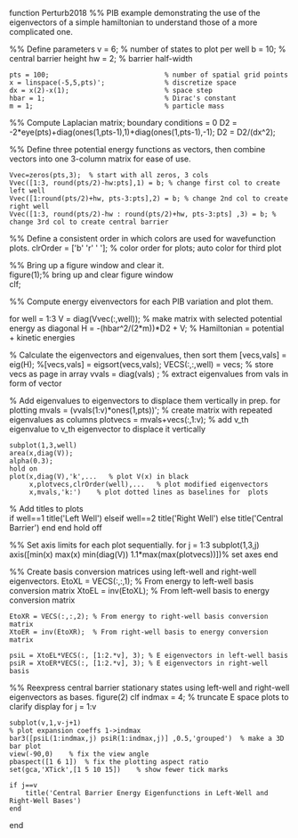 function      Perturb2018
%% PIB example demonstrating the use of the eigenvectors of a simple hamiltonian to understand those of a more complicated one.

%% Define parameters
    v = 6;                                 % number of states to plot per well
    b = 10;                                % central barrier height
    hw = 2;                                % barrier half-width
    
    pts = 100;                             % number of spatial grid points
    x = linspace(-5,5,pts)';               % discretize space
    dx = x(2)-x(1);                        % space step
    hbar = 1;                              % Dirac's constant
    m = 1;                                 % particle mass

%% Compute Laplacian matrix; boundary conditions = 0
    D2 = -2*eye(pts)+diag(ones(1,pts-1),1)+diag(ones(1,pts-1),-1);
    D2 = D2/(dx^2);
    
%% Define three potential energy functions as vectors, then combine vectors into one 3-column matrix for ease of use.

    Vvec=zeros(pts,3);  % start with all zeros, 3 cols
    Vvec([1:3, round(pts/2)-hw:pts],1) = b; % change first col to create left well
    Vvec([1:round(pts/2)+hw, pts-3:pts],2) = b; % change 2nd col to create right well
    Vvec([1:3, round(pts/2)-hw : round(pts/2)+hw, pts-3:pts] ,3) = b; % change 3rd col to create central barrier

%% Define a consistent order in which colors are used for wavefunction plots.
    clrOrder = ['b' 'r' ' ']; % color order for plots; auto color for third plot
    
%% Bring up a figure window and clear it.    
    figure(1);% bring up and clear figure window   
    clf;
    
%% Compute energy eivenvectors for each PIB variation and plot them. 

for  well = 1:3
    V = diag(Vvec(:,well));  % make matrix with selected potential energy as diagonal
    H = -(hbar^2/(2*m))*D2 + V;			% Hamiltonian = potential + kinetic energies

% Calculate the eigenvectors and eigenvalues, then sort them
   [vecs,vals] = eig(H);
   %[vecs,vals] = eigsort(vecs,vals);
   VECS(:,:,well) = vecs;   % store vecs as page in array
   vvals =  diag(vals) ;    % extract eigenvalues from vals in form of vector

% Add eigenvalues to eigenvectors to displace them vertically in prep. for plotting
   mvals = (vvals(1:v)*ones(1,pts))';    % create matrix with repeated eigenvalues as columns
   plotvecs = mvals+vecs(:,1:v);    % add v_th eigenvalue to v_th eigenvector to displace it vertically
                  
    subplot(1,3,well)
    area(x,diag(V));
    alpha(0.3);
    hold on
    plot(x,diag(V),'k',...   % plot V(x) in black
         x,plotvecs,clrOrder(well),...   % plot modified eigenvectors
         x,mvals,'k:')    % plot dotted lines as baselines for  plots
% Add titles to plots     
     if well==1
         title('Left Well')
     elseif well==2
         title('Right Well')
     else 
         title('Central Barrier')
     end
end
hold off

%% Set axis limits for each plot sequentially.
for j = 1:3
    subplot(1,3,j)
    axis([min(x) max(x) min(diag(V)) 1.1*max(max(plotvecs))])% set axes
end 

%% Create basis conversion matrices using left-well and right-well eigenvectors.
    EtoXL = VECS(:,:,1); % From energy to left-well basis conversion matrix
    XtoEL = inv(EtoXL);  % From left-well basis to energy conversion matrix

    EtoXR = VECS(:,:,2); % From energy to right-well basis conversion matrix
    XtoER = inv(EtoXR);  % From right-well basis to energy conversion matrix

    psiL = XtoEL*VECS(:, [1:2.*v], 3); % E eigenvectors in left-well basis
    psiR = XtoER*VECS(:, [1:2.*v], 3); % E eigenvectors in right-well basis

%% Reexpress central barrier stationary states using left-well and right-well eigenvectors as bases.
    figure(2)
    clf
    indmax = 4;    % truncate E space plots to clarify display
for j = 1:v

    subplot(v,1,v-j+1)
    % plot expansion coeffs 1->indmax
    bar3([psiL(1:indmax,j) psiR(1:indmax,j)] ,0.5,'grouped')  % make a 3D bar plot
    view(-90,0)    % fix the view angle
    pbaspect([1 6 1])  % fix the plotting aspect ratio
    set(gca,'XTick',[1 5 10 15])    % show fewer tick marks
    
    if j==v
        title('Central Barrier Energy Eigenfunctions in Left-Well and Right-Well Bases')
    end
end
